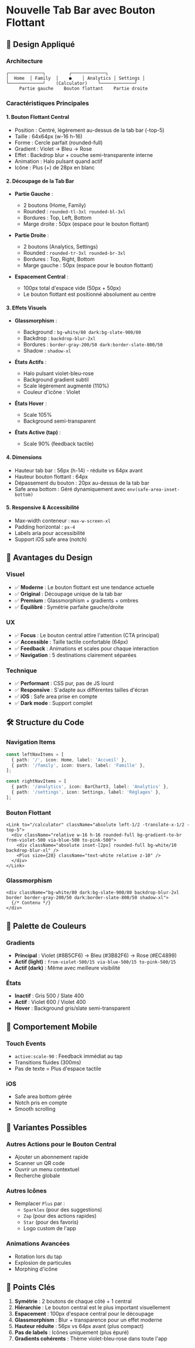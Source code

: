 # Nouvelle Tab Bar avec Bouton Flottant

## 🎨 Design Appliqué

### Architecture
```
┌─────────────┐         ┌─────────────┐
│  Home  │ Family  │    ●    │ Analytics │ Settings │
└─────────────┘    (Calculator)    └─────────────┘
     Partie gauche    Bouton flottant    Partie droite
```

### Caractéristiques Principales

#### 1. **Bouton Flottant Central**
- Position : Centré, légèrement au-dessus de la tab bar (-top-5)
- Taille : 64x64px (w-16 h-16)
- Forme : Cercle parfait (rounded-full)
- Gradient : Violet → Bleu → Rose
- Effet : Backdrop blur + couche semi-transparente interne
- Animation : Halo pulsant quand actif
- Icône : Plus (+) de 28px en blanc

#### 2. **Découpage de la Tab Bar**
- **Partie Gauche** :
  - 2 boutons (Home, Family)
  - Rounded : `rounded-tl-3xl rounded-bl-3xl`
  - Bordures : Top, Left, Bottom
  - Marge droite : 50px (espace pour le bouton flottant)

- **Partie Droite** :
  - 2 boutons (Analytics, Settings)
  - Rounded : `rounded-tr-3xl rounded-br-3xl`
  - Bordures : Top, Right, Bottom
  - Marge gauche : 50px (espace pour le bouton flottant)

- **Espacement Central** :
  - 100px total d'espace vide (50px + 50px)
  - Le bouton flottant est positionné absolument au centre

#### 3. **Effets Visuels**
- **Glassmorphism** :
  - Background : `bg-white/80 dark:bg-slate-900/80`
  - Backdrop : `backdrop-blur-2xl`
  - Bordures : `border-gray-200/50 dark:border-slate-800/50`
  - Shadow : `shadow-xl`

- **États Actifs** :
  - Halo pulsant violet-bleu-rose
  - Background gradient subtil
  - Scale légèrement augmenté (110%)
  - Couleur d'icône : Violet

- **États Hover** :
  - Scale 105%
  - Background semi-transparent

- **États Active (tap)** :
  - Scale 90% (feedback tactile)

#### 4. **Dimensions**
- Hauteur tab bar : 56px (h-14) - réduite vs 64px avant
- Hauteur bouton flottant : 64px
- Dépassement du bouton : 20px au-dessus de la tab bar
- Safe area bottom : Géré dynamiquement avec `env(safe-area-inset-bottom)`

#### 5. **Responsive & Accessibilité**
- Max-width conteneur : `max-w-screen-xl`
- Padding horizontal : `px-4`
- Labels aria pour accessibilité
- Support iOS safe area (notch)

## 🎯 Avantages du Design

### Visuel
- ✅ **Moderne** : Le bouton flottant est une tendance actuelle
- ✅ **Original** : Découpage unique de la tab bar
- ✅ **Premium** : Glassmorphism + gradients + ombres
- ✅ **Équilibré** : Symétrie parfaite gauche/droite

### UX
- ✅ **Focus** : Le bouton central attire l'attention (CTA principal)
- ✅ **Accessible** : Taille tactile confortable (64px)
- ✅ **Feedback** : Animations et scales pour chaque interaction
- ✅ **Navigation** : 5 destinations clairement séparées

### Technique
- ✅ **Performant** : CSS pur, pas de JS lourd
- ✅ **Responsive** : S'adapte aux différentes tailles d'écran
- ✅ **iOS** : Safe area prise en compte
- ✅ **Dark mode** : Support complet

## 🛠️ Structure du Code

### Navigation Items
```typescript
const leftNavItems = [
  { path: '/', icon: Home, label: 'Accueil' },
  { path: '/family', icon: Users, label: 'Famille' },
];

const rightNavItems = [
  { path: '/analytics', icon: BarChart3, label: 'Analytics' },
  { path: '/settings', icon: Settings, label: 'Réglages' },
];
```

### Bouton Flottant
```tsx
<Link to="/calculator" className="absolute left-1/2 -translate-x-1/2 -top-5">
  <div className="relative w-16 h-16 rounded-full bg-gradient-to-br from-violet-500 via-blue-500 to-pink-500">
    <div className="absolute inset-[2px] rounded-full bg-white/10 backdrop-blur-xl" />
    <Plus size={28} className="text-white relative z-10" />
  </div>
</Link>
```

### Glassmorphism
```tsx
<div className="bg-white/80 dark:bg-slate-900/80 backdrop-blur-2xl border border-gray-200/50 dark:border-slate-800/50 shadow-xl">
  {/* Contenu */}
</div>
```

## 🎨 Palette de Couleurs

### Gradients
- **Principal** : Violet (#8B5CF6) → Bleu (#3B82F6) → Rose (#EC4899)
- **Actif (light)** : `from-violet-500/15 via-blue-500/15 to-pink-500/15`
- **Actif (dark)** : Même avec meilleure visibilité

### États
- **Inactif** : Gris 500 / Slate 400
- **Actif** : Violet 600 / Violet 400
- **Hover** : Background gris/slate semi-transparent

## 📱 Comportement Mobile

### Touch Events
- `active:scale-90` : Feedback immédiat au tap
- Transitions fluides (300ms)
- Pas de texte = Plus d'espace tactile

### iOS
- Safe area bottom gérée
- Notch pris en compte
- Smooth scrolling

## 🔄 Variantes Possibles

### Autres Actions pour le Bouton Central
- Ajouter un abonnement rapide
- Scanner un QR code
- Ouvrir un menu contextuel
- Recherche globale

### Autres Icônes
- Remplacer `Plus` par :
  - `Sparkles` (pour des suggestions)
  - `Zap` (pour des actions rapides)
  - `Star` (pour des favoris)
  - Logo custom de l'app

### Animations Avancées
- Rotation lors du tap
- Explosion de particules
- Morphing d'icône

## 🎯 Points Clés

1. **Symétrie** : 2 boutons de chaque côté + 1 central
2. **Hiérarchie** : Le bouton central est le plus important visuellement
3. **Espacement** : 100px d'espace central pour le découpage
4. **Glassmorphism** : Blur + transparence pour un effet moderne
5. **Hauteur réduite** : 56px vs 64px avant (plus compact)
6. **Pas de labels** : Icônes uniquement (plus épuré)
7. **Gradients cohérents** : Thème violet-bleu-rose dans toute l'app
